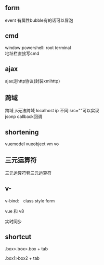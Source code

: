 ## form
event 有属性bubble有的话可以冒泡

## cmd
window powershell: root terminal
<br>地址栏直接写cmd

## ajax
ajax走http协议(封装xmlhttp)

## 跨域
跨域    js无法跨域  localhost   ip  不同    src=""可以实现<br>
jsonp   callback回调

## shortening
vuemodel    vueobject
vm          vo

## 三元运算符
三元运算符套三元运算符

## v-
v-bind:　class   style   form

vue 和  v8

实时同步

## shortcut
.box>.box>.box + tab

.box1>box2 + tab
